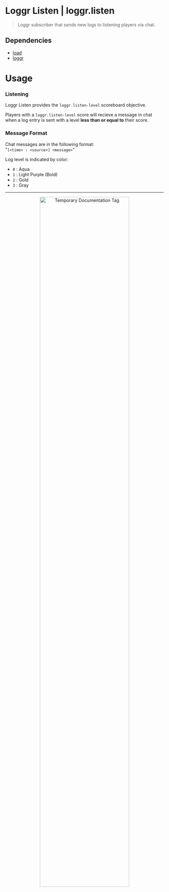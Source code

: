 
# Loggr Listen | loggr.listen
> Loggr subscriber that sends new logs to listening players via chat.

## Dependencies
- [load](https://github.com/sixslime/load)
- [loggr](https://github.com/sixslime/loggr)

# Usage
### Listening
Loggr Listen provides the `loggr.listen-level` scoreboard objective.

Players with a `loggr.listen-level` score will recieve a message in chat when a log entry is sent with a level **less than or equal to** their score.

### Message Format
Chat messages are in the following format: \
"`[<time> : <source>] <message>`"

Log level is indicated by color:
- `0` : Aqua
- `1` : Light Purple (Bold)
- `2` : Gold
- `3` : Gray
___

<p align="center">
  <img src="https://sixslime.github.io/info/logos/temporary_documentation.svg" width="75%" alt="Temporary Documentation Tag"/>
</p>
